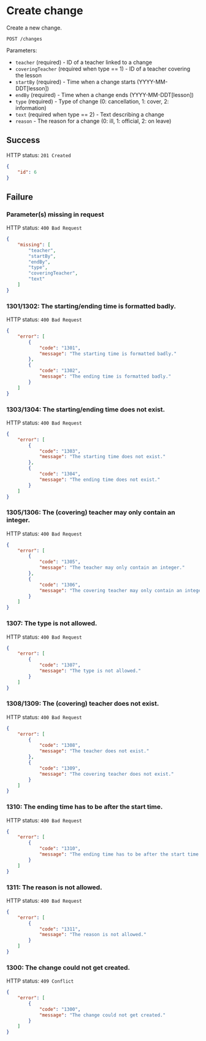 # Create change

Create a new change.

```
POST /changes
```

Parameters:

- `teacher` (required) - ID of a teacher linked to a change
- `coveringTeacher` (required when type == 1) - ID of a teacher covering the lesson
- `startBy` (required) - Time when a change starts (YYYY-MM-DDT[lesson])
- `endBy` (required) - Time when a change ends (YYYY-MM-DDT[lesson])
- `type` (required) - Type of change (0: cancellation, 1: cover, 2: information)
- `text` (required when type == 2) - Text describing a change
- `reason` - The reason for a change (0: ill, 1: official, 2: on leave)

## Success

HTTP status: `201 Created`

```json
{
	"id": 6
}
```

## Failure

### Parameter(s) missing in request

HTTP status: `400 Bad Request`

```json
{
	"missing": [
		"teacher",
		"startBy",
		"endBy",
		"type",
		"coveringTeacher",
		"text"
	]
}
```

### 1301/1302: The starting/ending time is formatted badly.

HTTP status: `400 Bad Request`

```json
{
	"error": [
		{
			"code": "1301",
			"message": "The starting time is formatted badly."
		},
		{
			"code": "1302",
			"message": "The ending time is formatted badly."
		}
	]
}
```

### 1303/1304: The starting/ending time does not exist.

HTTP status: `400 Bad Request`

```json
{
	"error": [
		{
			"code": "1303",
			"message": "The starting time does not exist."
		},
		{
			"code": "1304",
			"message": "The ending time does not exist."
		}
	]
}
```

### 1305/1306: The (covering) teacher may only contain an integer.

HTTP status: `400 Bad Request`

```json
{
	"error": [
		{
			"code": "1305",
			"message": "The teacher may only contain an integer."
		},
		{
			"code": "1306",
			"message": "The covering teacher may only contain an integer."
		}
	]
}
```

### 1307: The type is not allowed.

HTTP status: `400 Bad Request`

```json
{
	"error": [
		{
			"code": "1307",
			"message": "The type is not allowed."
		}
	]
}
```

### 1308/1309: The (covering) teacher does not exist.

HTTP status: `400 Bad Request`

```json
{
	"error": [
		{
			"code": "1308",
			"message": "The teacher does not exist."
		},
		{
			"code": "1309",
			"message": "The covering teacher does not exist."
		}
	]
}
```

### 1310: The ending time has to be after the start time.

HTTP status: `400 Bad Request`

```json
{
	"error": [
		{
			"code": "1310",
			"message": "The ending time has to be after the start time."
		}
	]
}
```

### 1311: The reason is not allowed.

HTTP status: `400 Bad Request`

```json
{
	"error": [
		{
			"code": "1311",
			"message": "The reason is not allowed."
		}
	]
}
```

### 1300: The change could not get created.

HTTP status: `409 Conflict`

```json
{
	"error": [
		{
			"code": "1300",
			"message": "The change could not get created."
		}
	]
}
```
